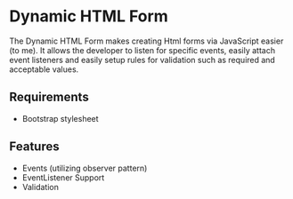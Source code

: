 # Dynamic HTML Form
The Dynamic HTML Form makes creating Html forms via JavaScript easier (to me). It allows the developer to listen for specific events, easily attach event listeners and easily setup rules for validation such as required and acceptable values.

## Requirements
* Bootstrap stylesheet

## Features
* Events (utilizing observer pattern)
* EventListener Support
* Validation
